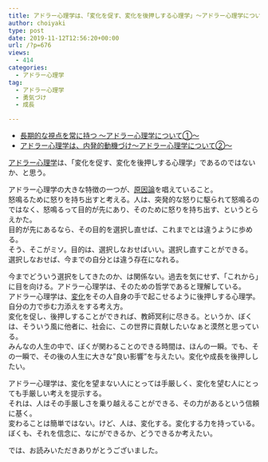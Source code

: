 ```yaml
---
title: アドラー心理学は、「変化を促す、変化を後押しする心理学」〜アドラー心理学について③〜
author: choiyaki
type: post
date: 2019-11-12T12:56:20+00:00
url: /?p=676
views:
  - 414
categories:
  - アドラー心理学
tag:
  - アドラー心理学
  - 勇気づけ
  - 成長

---
```

  * [長期的な視点を常に持つ 〜アドラー心理学について①〜][1]
  * [アドラー心理学は、内発的動機づけ〜アドラー心理学について②〜][2]

[アドラー心理学][3]は、「変化を促す、変化を後押しする心理学」であるのではないか、と思う。

アドラー心理学の大きな特徴の一つが、<a href="https://scrapbox.io/choiyaki-hondana/%E5%8E%9F%E5%9B%A0%E8%AB%96" draggable="false">原因論</a>を唱えていること。  
怒鳴るために怒りを持ち出すと考える。人は、突発的な怒りに駆られて怒鳴るのではなく、怒鳴るって目的が先にあり、そのために怒りを持ち出す、というとらえかた。  
目的が先にあるなら、その目的を選択し直せば、これまでとは違うように歩める。  
そう、そこがミソ。目的は、選択しなおせばいい。選択し直すことができる。  
選択しなおせば、今までの自分とは違う存在になれる。

今までどういう選択をしてきたのか、は関係ない。過去を気にせず、「これから」に目を向ける。アドラー心理学は、そのための哲学であると理解している。  
アドラー心理学は、[変化][4]をその人自身の手で起こせるように後押しする心理学。自分の力で歩む力添えをする考え方。  
変化を促し、後押しすることができれば、教師冥利に尽きる。というか、ぼくは、そういう風に他者に、社会に、この世界に貢献したいなぁと漠然と思っている。  
みんなの人生の中で、ぼくが関わることのできる時間は、ほんの一瞬。でも、その一瞬で、その後の人生に大きな”良い影響”を与えたい。変化や成長を後押ししたい。

アドラー心理学は、変化を望まない人にとっては手厳しく、変化を望む人にとっても手厳しい考えを提示する。  
それは、人はその手厳しさを乗り越えることができる、その力があるという信頼に基く。  
変わることは簡単ではない。けど、人は、変化する。変化する力を持っている。  
ぼくも、それを信念に、なにができるか、どうできるか考えたい。

では、お読みいただきありがとうございました。

 [1]: https://choiyaki.com/?p=658
 [2]: https://choiyaki.com/?p=663
 [3]: https://scrapbox.io/choiyaki-hondana/%E3%82%A2%E3%83%89%E3%83%A9%E3%83%BC%E5%BF%83%E7%90%86%E5%AD%A6
 [4]: https://scrapbox.io/choiyaki-hondana/%E5%A4%89%E5%8C%96